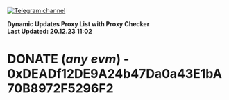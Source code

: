 [![Telegram channel](https://img.shields.io/endpoint?url=https://runkit.io/damiankrawczyk/telegram-badge/branches/master?url=https://t.me/n4z4v0d)](https://t.me/n4z4v0d) 

**Dynamic Updates Proxy List with Proxy Checker**  
**Last Updated: 20.12.23 11:02**

# DONATE (_any evm_) - 0xDEADf12DE9A24b47Da0a43E1bA70B8972F5296F2
